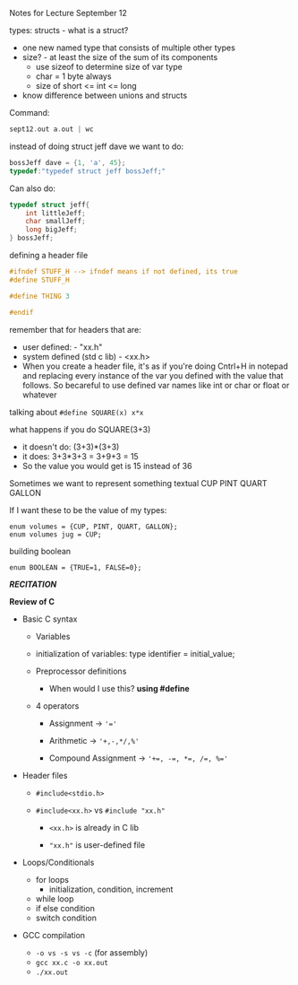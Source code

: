 Notes for Lecture September 12

types:
structs - what is a struct?
- one new named type that consists of multiple other types
- size? - at least the size of the sum of its components
  - use sizeof to determine size of var type
  - char = 1 byte always
  - size of short <= int <= long
- know difference between unions and structs

Command: 
```C
sept12.out a.out | wc
```
instead of doing struct jeff dave
we want to do:
```C
bossJeff dave = {1, 'a', 45};
typedef:"typedef struct jeff bossJeff;"
```
Can also do:

```C
typedef struct jeff{
	int littleJeff;
	char smallJeff;
	long bigJeff;
} bossJeff;
```
defining a header file
```C
#ifndef STUFF_H --> ifndef means if not defined, its true
#define STUFF_H

#define THING 3

#endif
```
remember that for headers that are:

 - user defined: - "xx.h"
 - system defined (std c lib) - <xx.h>
 - When you create a header file, it's as if you're doing Cntrl+H in notepad and replacing every instance of the var you defined with the value that follows. So becareful to use defined var names like int  or char or float or whatever


talking about ```#define SQUARE(x) x*x```

what happens if you do SQUARE(3+3)
 - it doesn't do: (3+3)*(3+3)
 - it does: 3+3*3+3 = 3+9+3 = 15
 - So the value you would get is 15 instead of 36


Sometimes we want to represent something textual
CUP
PINT
QUART
GALLON

If I want these to be the value of my types:
```
enum volumes = {CUP, PINT, QUART, GALLON};
enum volumes jug = CUP;
```
building boolean
```
enum BOOLEAN = {TRUE=1, FALSE=0};
```
***RECITATION***


**Review of C**

- Basic C syntax

	- Variables
	
	- initialization of variables: type identifier = initial_value;
	
	- Preprocessor definitions
		- When would I use this?
**using #define**

	- 4 operators
	
		- Assignment -> ``` '=' ```
		
		- Arithmetic -> ``` '+,-,*/,%' ```
		
		- Compound Assignment -> ``` '+=, -=, *=, /=, %=' ```
		
	

- Header files
	- ``` #include<stdio.h> ```
	
	- ``` #include<xx.h> ``` vs ``` #include "xx.h" ```
	
		- ``` <xx.h> ``` is already in C lib
		
		- ``` "xx.h" ``` is user-defined file
- Loops/Conditionals
	- for loops
		- initialization, condition, increment
	- while loop
	- if else condition
	- switch condition
- GCC compilation
	- ``` -o vs -s vs -c ``` (for assembly)
	- ``` gcc xx.c -o xx.out ```
	- ``` ./xx.out ```



